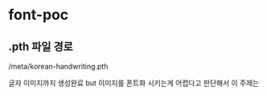 # font-poc

## .pth 파일 경로
/meta/korean-handwriting.pth

글자 이미지까지 생성완료 but 이미지를 폰트화 시키는게 어렵다고 판단해서 이 주제는 
